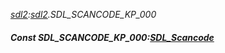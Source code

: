 _[sdl2](../../modules/sdl2/sdl2-module.md):[sdl2](../../modules/sdl2/sdl2-module.md).SDL\_SCANCODE\_KP\_000_
##### Const SDL\_SCANCODE\_KP\_000:[SDL_Scancode](../../modules/sdl2/sdl2-sdl_scancode.md)
